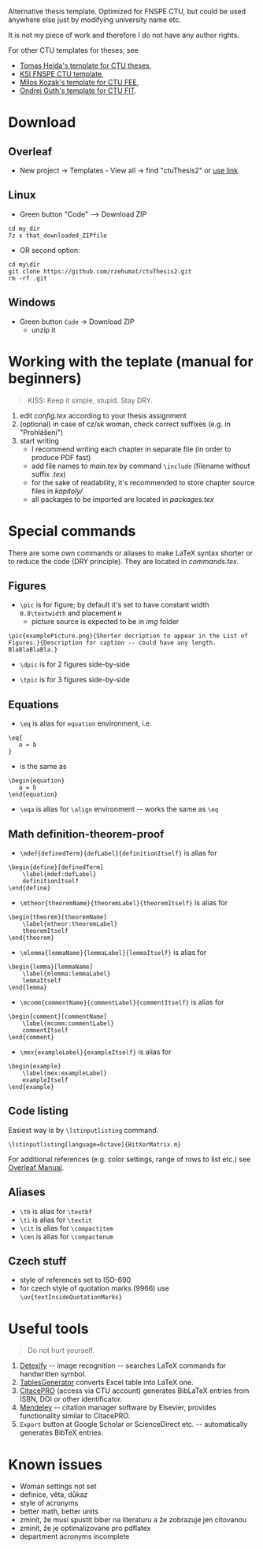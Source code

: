 Alternative thesis template. Optimized for FNSPE CTU, but could be used anywhere else just by modifying university name etc.

It is not my piece of work and therefore I do not have any author rights.

For other CTU templates for theses, see
- [Tomas Hejda's template for CTU theses](https://github.com/tohecz/ctuthesis), 
- [KSI FNSPE CTU template](https://ksi.fjfi.cvut.cz/sablona-zaverecne-prace), 
- [Milos Kozak's template for CTU FEE](https://www.overleaf.com/latex/templates/sablona-pro-psani-disertacni-prace-na-cvut-fel/ptpvbxhsjdmg), 
- [Ondrej Guth's template for CTU FIT](https://www.overleaf.com/latex/templates/fit-ctu-dissertation-template/bjrwpqfztbjf). 


# Download

## Overleaf
- New project -> Templates - View all -> find "ctuThesis2" or [use link](https://www.overleaf.com/latex/templates/ctuthesis2/kbpgrdmtmggx)

## Linux
- Green button "Code" --> Download ZIP

```
cd my_dir
7z x that_downloaded_ZIPfile
```

- OR second option: 

```
cd my\dir
git clone https://github.com/rzehumat/ctuThesis2.git
rm -rf .git
```

## Windows
- Green button `Code` -> Download ZIP
    - unzip it
 
# Working with the teplate (manual for beginners)
> KISS: Keep it simple, stupid.
> Stay DRY.

1. edit _config.tex_ according to your thesis assignment
2. (optional) in case of cz/sk woman, check correct suffixes (e.g. in "Prohlášení")
3. start writing
    - I recommend writing each chapter in separate file (in order to produce PDF fast)
    - add file names to _main.tex_ by command `\include` (filename without suffix _.tex_)
    - for the sake of readability, it's recommended to store chapter source files in _kapitoly\/_
    - all packages to be imported are located in _packages.tex_

# Special commands
There are some own commands or aliases to make LaTeX syntax shorter or to reduce the code (DRY principle). They are located in _commands.tex_.

## Figures
- `\pic` is for figure; by default it's set to have constant width `0.8\textwidth` and placement `H`
    - picture source is expected to be in _img_ folder
```
\pic{examplePicture.png}{Shorter decription to appear in the List of Figures.}{Description for caption -- could have any length. BlaBlaBlaBla.}
```
- `\dpic` is for 2 figures side-by-side

- `\tpic` is for 3 figures side-by-side

## Equations
- `\eq` is alias for `equation` environment, i.e.

```
\eq{
   a = b
}
```

- is the same as

```
\begin{equation}
   a = b
\end{equation}
```

- `\eqa` is alias for `\align` environment -- works the same as `\eq`

## Math definition-theorem-proof
- `\mdef{definedTerm}{defLabel}{definitionItself}` is alias for 

```
\begin{define}[definedTerm]
	\label{mdef:defLabel}
	definitionItself
\end{define}
```

- `\mtheor{theoremName}{theoremLabel}{theoremItself}` is alias for 

```
\begin{theorem}[theoremName]
	\label{mtheor:theoremLabel}
	theoremItself
\end{theorem}
```

- `\mlemma{lemmaName}{lemmaLabel}{lemmaItself}` is alias for 

```
\begin{lemma}[lemmaName]
	\label{mlemma:lemmaLabel}
	lemmaItself
\end{lemma}
```

- `\mcomm{commentName}{commentLabel}{commentItself}` is alias for 

```
\begin{comment}[commentName]
	\label{mcomm:commentLabel}
	commentItself
\end{comment}
```

- `\mex{exampleLabel}{exampleItself}` is alias for 

```
\begin{example}
	\label{mex:exampleLabel}
	exampleItself
\end{example}
```

## Code listing
Easiest way is by `\lstinputlisting` command.

```
\lstinputlisting[language=Octave]{BitXorMatrix.m}
```

For additional references (e.g. color settings, range of rows to list etc.) see [Overleaf Manual](https://www.overleaf.com/learn/latex/code_listing). 

## Aliases
- `\tb` is alias for `\textbf`
- `\ti` is alias for `\textit`
- `\cit` is alias for `\compactitem`
- `\cen` is alias for `\compactenum`

## Czech stuff
- style of references set to ISO-690
- for czech style of quotation marks (9966) use `\uv{textInsideQuotationMarks}`
 

# Useful tools
> Do not hurt yourself.
1. [Detexify](https://detexify.kirelabs.org/classify.html) -- image recognition -- searches LaTeX commands for handwritten symbol.
2. [TablesGenerator](https://www.tablesgenerator.com/) converts Excel table into LaTeX one.
3. [CitacePRO](https://www.citacepro.com/) (access via CTU account) generates BibLaTeX entries from ISBN, DOI or other identificator.
4. [Mendeley](https://www.mendeley.com) -- citation manager software by Elsevier, provides functionality similar to CitacePRO.
5. `Export` button at Google Scholar or ScienceDirect etc. -- automatically generates BibTeX entries.


# Known issues
- Woman settings not set
- definice, věta, důkaz
- style of acronyms
- better math, better units
- zminit, že musí spustit biber na literaturu a že zobrazuje jen citovanou
- zminit, že je optimalizovane pro pdflatex
- department acronyms incomplete
